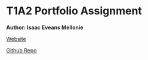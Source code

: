 # T1A2 Portfolio Assignment

**Author: Isaac Eveans Mellonie**

[Website](http://https://isaac-eveans-mellonie-t1a2.vercel.app/")

[Github Repo](https://github.com/IsaacMellonie/T1A2-Portfolio-Website)

